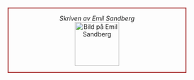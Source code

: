 
<div style="border:2px solid brown; text-align:center; width:400px; margin:20px auto;">

<i>Skriven av Emil Sandberg</i>
<br>
<img src="img/byline.jpg" alt="Bild på Emil Sandberg" style="width:100px;">
</div>
